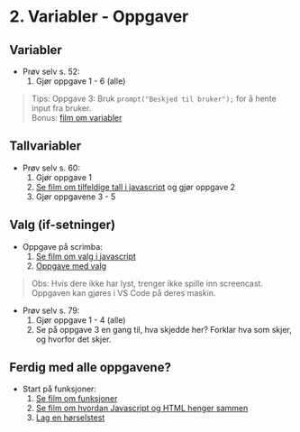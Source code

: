 # 2. Variabler - Oppgaver

## Variabler

- Prøv selv s. 52:
    1. Gjør oppgave 1 - 6 (alle)

> Tips: Oppgave 3: Bruk `prompt("Beskjed til bruker");` for å hente input fra bruker.  
> Bonus: [film om variabler](https://scrimba.com/p/pnnQQfk/cPNVbuq)

## Tallvariabler

- Prøv selv s. 60:
    1. Gjør oppgave 1
    2. [Se film om tilfeldige tall i javascript](https://scrimba.com/p/pnnQQfk/cDe7phr) og gjør oppgave 2
    3. Gjør oppgavene 3 - 5

## Valg (if-setninger)

- Oppgave på scrimba:
    1. [Se film om valg i javascript](https://scrimba.com/p/pnnQQfk/cwP8nsm)
    2. [Oppgave med valg](https://scrimba.com/p/pnnQQfk/c6kWRh7)

> Obs: Hvis dere ikke har lyst, trenger ikke spille inn screencast. Oppgaven kan gjøres i VS Code på deres maskin.

- Prøv selv s. 79:
    1. Gjør oppgave 1 - 4 (alle)
    2. Se på oppgave 3 en gang til, hva skjedde her? Forklar hva som skjer, og hvorfor det skjer.

## Ferdig med alle oppgavene?

- Start på funksjoner:
    1. [Se film om funksjoner](https://scrimba.com/p/pnnQQfk/cVGawSp)
    2. [Se film om hvordan Javascript og HTML henger sammen](https://scrimba.com/p/pnnQQfk/cbzRZfE)
    3. [Lag en hørselstest](https://scrimba.com/p/pnnQQfk/c773RZHk)
